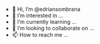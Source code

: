 - 👋 Hi, I’m @edriansombrana
- 👀 I’m interested in ...
- 🌱 I’m currently learning ...
- 💞️ I’m looking to collaborate on ...
- 📫 How to reach me ...

<!---
edriansombrana/edriansombrana is a ✨ special ✨ repository because its `README.md` (this file) appears on your GitHub profile.
You can click the Preview link to take a look at your changes.
--->


